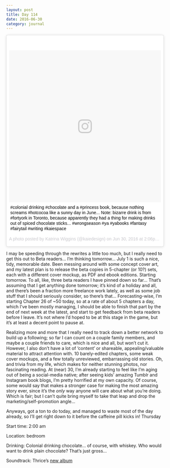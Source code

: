 ```yaml
---
layout: post
title: Day 114
date: 2016-06-30
category: journal
---
```


<blockquote class="instagram-media" data-instgrm-captioned data-instgrm-version="7" style=" background:#FFF; border:0; border-radius:3px; box-shadow:0 0 1px 0 rgba(0,0,0,0.5),0 1px 10px 0 rgba(0,0,0,0.15); margin: 1px; max-width:658px; padding:0; width:99.375%; width:-webkit-calc(100% - 2px); width:calc(100% - 2px);"><div style="padding:8px;"> <div style=" background:#F8F8F8; line-height:0; margin-top:40px; padding:50.0% 0; text-align:center; width:100%;"> <div style=" background:url(data:image/png;base64,iVBORw0KGgoAAAANSUhEUgAAACwAAAAsCAMAAAApWqozAAAABGdBTUEAALGPC/xhBQAAAAFzUkdCAK7OHOkAAAAMUExURczMzPf399fX1+bm5mzY9AMAAADiSURBVDjLvZXbEsMgCES5/P8/t9FuRVCRmU73JWlzosgSIIZURCjo/ad+EQJJB4Hv8BFt+IDpQoCx1wjOSBFhh2XssxEIYn3ulI/6MNReE07UIWJEv8UEOWDS88LY97kqyTliJKKtuYBbruAyVh5wOHiXmpi5we58Ek028czwyuQdLKPG1Bkb4NnM+VeAnfHqn1k4+GPT6uGQcvu2h2OVuIf/gWUFyy8OWEpdyZSa3aVCqpVoVvzZZ2VTnn2wU8qzVjDDetO90GSy9mVLqtgYSy231MxrY6I2gGqjrTY0L8fxCxfCBbhWrsYYAAAAAElFTkSuQmCC); display:block; height:44px; margin:0 auto -44px; position:relative; top:-22px; width:44px;"></div></div> <p style=" margin:8px 0 0 0; padding:0 4px;"> <a href="https://www.instagram.com/p/BHSwlQagQEi/" style=" color:#000; font-family:Arial,sans-serif; font-size:14px; font-style:normal; font-weight:normal; line-height:17px; text-decoration:none; word-wrap:break-word;" target="_blank">#colonial drinking #chocolate and a #princess book, because nothing screams #hotcocoa like a sunny day in June... Note: bizarre drink is from #fortyork in Toronto, because apparently they had a thing for making drinks out of spiced chocolate sticks... #wrongseason #ya #yabooks #fantasy #fairytail #writing #kaiespace</a></p> <p style=" color:#c9c8cd; font-family:Arial,sans-serif; font-size:14px; line-height:17px; margin-bottom:0; margin-top:8px; overflow:hidden; padding:8px 0 7px; text-align:center; text-overflow:ellipsis; white-space:nowrap;">A photo posted by Katrina Wiggins (@kaiedesign) on <time style=" font-family:Arial,sans-serif; font-size:14px; line-height:17px;" datetime="2016-06-30T21:06:51+00:00">Jun 30, 2016 at 2:06pm PDT</time></p></div></blockquote>
<script async defer src="//platform.instagram.com/en_US/embeds.js"></script>

I may be speeding through the rewrites a little too much, but I really need to get this out to Beta readers… I’m thinking tomorrow… July 1 is such a nice, tidy, memorable date. Been messing around with some concept cover art, and my latest plan is to release the beta copies in 5-chapter (or 10?) sets, each with a different cover mockup, as PDF and ebook editions. Starting tomorrow. To all, like, three beta readers I have pinned down so far… That’s assuming that I get anything done tomorrow; it’s kind of a holiday and all, and there’s been a fraction more freelance work lately, as well as some job stuff that I should seriously consider, so there’s that… Forecasting-wise, I’m starting Chapter 26 of ~50 today, so at a rate of about 5 chapters a day, which I’ve been mostly managing, I should be able to finish that part by the end of next week at the latest, and start to get feedback from beta readers before I leave. It’s not where I’d hoped to be at this stage in the game, but it’s at least a decent point to pause at. 

Realizing more and more that I really need to track down a better network to build up a following; so far I can count on a couple family members, and maybe a couple friends to care, which is nice and all, but won’t cut it. However, I also don’t have a lot of ‘content’ or shareable, appealing/valuable material to attract attention with. 10 barely-edited chapters, some weak cover mockups, and a few totally unreviewed, embarrassing old stories. Oh, and trivia from my life, which makes for neither stunning photos, nor fascinating reading. At (near) 30, I’m already starting to feel like I’m aging out of being a social-media native; after seeing kids’ amazing Tumblr and Instagram book blogs, I’m pretty horrified at my own capacity. Of course, some would say that makes a stronger case for making the most amazing story ever, since it’s the *only* way anyone will care about what you’re doing. Which is fair; but I can’t quite bring myself to take that leap and drop the marketing/self-promotion angle…

Anyways, got a ton to do today, and managed to waste most of the day already, so I’ll get right down to it before the caffeine pill kicks in!
Thursday

Start time: 2:00 am

Location: bedroom

Drinking: Colonial drinking chocolate… of course, with whiskey. Who would want to drink plain chocolate? That’s just gross…

Soundtrack: Thrice’s <a href="https://play.spotify.com/album/4hFDcpvIU9F4OleRAR9nNZ" target="_blank">new album</a>
